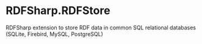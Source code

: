 # RDFSharp.RDFStore
RDFSharp extension to store RDF data in common SQL relational databases (SQLite, Firebird, MySQL, PostgreSQL)
